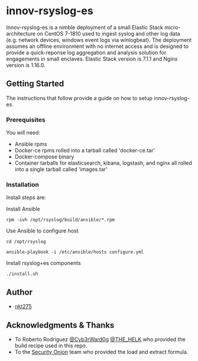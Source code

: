 # innov-rsyslog-es

Innov-rsyslog-es is a nimble deployment of a small Elastic Stack micro-architecture on CentOS 7-1810 used to ingest syslog and other log data (e.g. network devices, windows event logs via winlogbeat). The deployment assumes an offline environment with no internet access and is designed to provide a quick-reponse log aggregation and analysis solution for engagements in small enclaves. Elastic Stack version is 7.1.1 and Nginx version is 1.16.0.

## Getting Started

The instructions that follow provide a guide on how to setup innov-rsyslog-es.

### Prerequisites

You will need:

* Ansible rpms
* Docker-ce rpms rolled into a tarball called 'docker-ce.tar'
* Docker-compose binary
* Container tarballs for elasticsearch, kibana, logstash, and nginx all rolled into a single tarball called 'images.tar'

### Installation

Install steps are:

Install Ansible

```
rpm -ivh /opt/rsyslog/build/ansible/*.rpm
```

Use Ansible to configure host

```
cd /opt/rsyslog

ansible-playbook -i /etc/ansible/hosts configure.yml
```

Install rsyslog+es components

```
./install.sh
```

## Author

* [nkt275](mailto:nkt275.germanium@gmail.com)

## Acknowledgments & Thanks

* To Roberto Rodriguez [@Cyb3rWard0g](https://twitter.com/Cyb3rWard0g) [@THE_HELK](https://twitter.com/THE_HELK) who provided the build recipe used in this repo. 
* To the [Security Onion](https://github.com/Security-Onion-Solutions) team who provided the load and extract formula.
